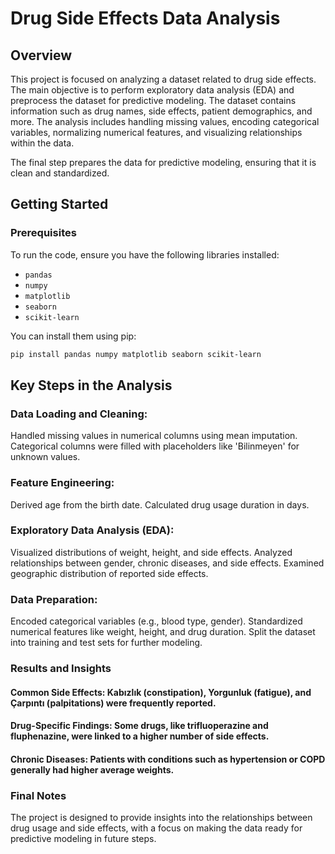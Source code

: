 # Drug Side Effects Data Analysis

## Overview
This project is focused on analyzing a dataset related to drug side effects. The main objective is to perform exploratory data analysis (EDA) and preprocess the dataset for predictive modeling. The dataset contains information such as drug names, side effects, patient demographics, and more. The analysis includes handling missing values, encoding categorical variables, normalizing numerical features, and visualizing relationships within the data.

The final step prepares the data for predictive modeling, ensuring that it is clean and standardized.


## Getting Started
### Prerequisites
To run the code, ensure you have the following libraries installed:
- `pandas`
- `numpy`
- `matplotlib`
- `seaborn`
- `scikit-learn`

You can install them using pip:
```bash
pip install pandas numpy matplotlib seaborn scikit-learn
```

## Key Steps in the Analysis
### Data Loading and Cleaning:

Handled missing values in numerical columns using mean imputation.
Categorical columns were filled with placeholders like 'Bilinmeyen' for unknown values.

### Feature Engineering:
Derived age from the birth date.
Calculated drug usage duration in days.

### Exploratory Data Analysis (EDA):
Visualized distributions of weight, height, and side effects.
Analyzed relationships between gender, chronic diseases, and side effects.
Examined geographic distribution of reported side effects.

### Data Preparation:

Encoded categorical variables (e.g., blood type, gender).
Standardized numerical features like weight, height, and drug duration.
Split the dataset into training and test sets for further modeling.

### Results and Insights

#### Common Side Effects: Kabızlık (constipation), Yorgunluk (fatigue), and Çarpıntı (palpitations) were frequently reported.
#### Drug-Specific Findings: Some drugs, like trifluoperazine and fluphenazine, were linked to a higher number of side effects.
#### Chronic Diseases: Patients with conditions such as hypertension or COPD generally had higher average weights.

### Final Notes

The project is designed to provide insights into the relationships between drug usage and side effects, with a focus on making the data ready for predictive modeling in future steps.
